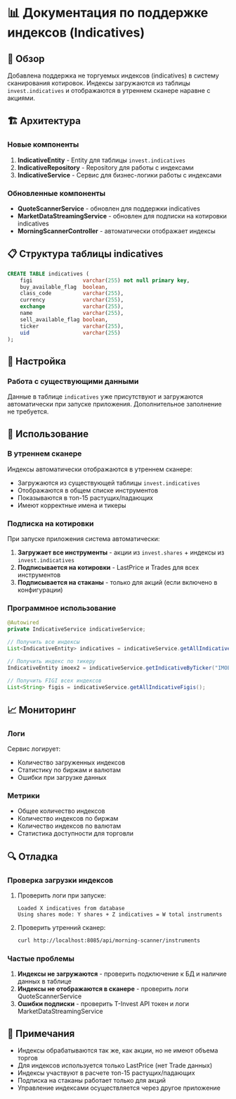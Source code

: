 # 📊 Документация по поддержке индексов (Indicatives)

## 🎯 Обзор

Добавлена поддержка не торгуемых индексов (indicatives) в систему сканирования котировок. Индексы загружаются из таблицы `invest.indicatives` и отображаются в утреннем сканере наравне с акциями.

## 🏗️ Архитектура

### Новые компоненты

1. **IndicativeEntity** - Entity для таблицы `invest.indicatives`
2. **IndicativeRepository** - Repository для работы с индексами
3. **IndicativeService** - Сервис для бизнес-логики работы с индексами

### Обновленные компоненты

- **QuoteScannerService** - обновлен для поддержки indicatives
- **MarketDataStreamingService** - обновлен для подписки на котировки indicatives
- **MorningScannerController** - автоматически отображает индексы

## 📋 Структура таблицы indicatives

```sql
CREATE TABLE indicatives (
    figi                varchar(255) not null primary key,
    buy_available_flag  boolean,
    class_code          varchar(255),
    currency            varchar(255),
    exchange            varchar(255),
    name                varchar(255),
    sell_available_flag boolean,
    ticker              varchar(255),
    uid                 varchar(255)
);
```

## 🔧 Настройка

### Работа с существующими данными

Данные в таблице `indicatives` уже присутствуют и загружаются автоматически при запуске приложения. Дополнительное заполнение не требуется.

## 🚀 Использование

### В утреннем сканере

Индексы автоматически отображаются в утреннем сканере:

- Загружаются из существующей таблицы `invest.indicatives`
- Отображаются в общем списке инструментов
- Показываются в топ-15 растущих/падающих
- Имеют корректные имена и тикеры

### Подписка на котировки

При запуске приложения система автоматически:

1. **Загружает все инструменты** - акции из `invest.shares` + индексы из `invest.indicatives`
2. **Подписывается на котировки** - LastPrice и Trades для всех инструментов
3. **Подписывается на стаканы** - только для акций (если включено в конфигурации)

### Программное использование

```java
@Autowired
private IndicativeService indicativeService;

// Получить все индексы
List<IndicativeEntity> indicatives = indicativeService.getAllIndicatives();

// Получить индекс по тикеру
IndicativeEntity imoex2 = indicativeService.getIndicativeByTicker("IMOEX2");

// Получить FIGI всех индексов
List<String> figis = indicativeService.getAllIndicativeFigis();
```

## 📈 Мониторинг

### Логи

Сервис логирует:

- Количество загруженных индексов
- Статистику по биржам и валютам
- Ошибки при загрузке данных

### Метрики

- Общее количество индексов
- Количество индексов по биржам
- Количество индексов по валютам
- Статистика доступности для торговли

## 🔍 Отладка

### Проверка загрузки индексов

1. Проверить логи при запуске:

   ```
   Loaded X indicatives from database
   Using shares mode: Y shares + Z indicatives = W total instruments
   ```

2. Проверить утренний сканер:
   ```bash
   curl http://localhost:8085/api/morning-scanner/instruments
   ```

### Частые проблемы

1. **Индексы не загружаются** - проверить подключение к БД и наличие данных в таблице
2. **Индексы не отображаются в сканере** - проверить логи QuoteScannerService
3. **Ошибки подписки** - проверить T-Invest API токен и логи MarketDataStreamingService

## 📝 Примечания

- Индексы обрабатываются так же, как акции, но не имеют объема торгов
- Для индексов используется только LastPrice (нет Trade данных)
- Индексы участвуют в расчете топ-15 растущих/падающих
- Подписка на стаканы работает только для акций
- Управление индексами осуществляется через другое приложение
